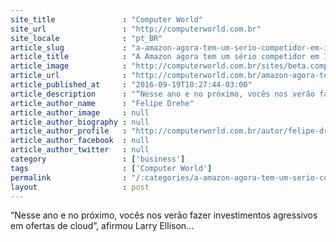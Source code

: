 ```yaml
---
site_title               : "Computer World"
site_url                 : "http://computerworld.com.br"
site_locale              : "pt_BR"
article_slug             : "a-amazon-agora-tem-um-serio-competidor-em-iaas-dispara-oracle"
article_title            : "A Amazon agora tem um sério competidor em IaaS, dispara Oracle"
article_image            : "http://computerworld.com.br/sites/beta.computerworld.com.br/files/news_articles/larry_ellison_oracle.jpg"
article_url              : "http://computerworld.com.br/amazon-agora-tem-um-serio-competidor-em-iaas-dispara-oracle"
article_published_at     : "2016-09-19T10:27:44-03:00"
article_description      : "“Nesse ano e no próximo, vocês nos verão fazer investimentos agressivos em ofertas de cloud”, afirmou Larry Ellison..."
article_author_name      : "Felipe Drehe"
article_author_image     : null
article_author_biography : null
article_author_profile   : "http://computerworld.com.br/autor/felipe-dreher"
article_author_facebook  : null
article_author_twitter   : null
category                 : ['business']
tags                     : ['Computer World']
permalink                : "/:categories/a-amazon-agora-tem-um-serio-competidor-em-iaas-dispara-oracle/"
layout                   : post
---
```


“Nesse ano e no próximo, vocês nos verão fazer investimentos agressivos em ofertas de cloud”, afirmou Larry Ellison...
